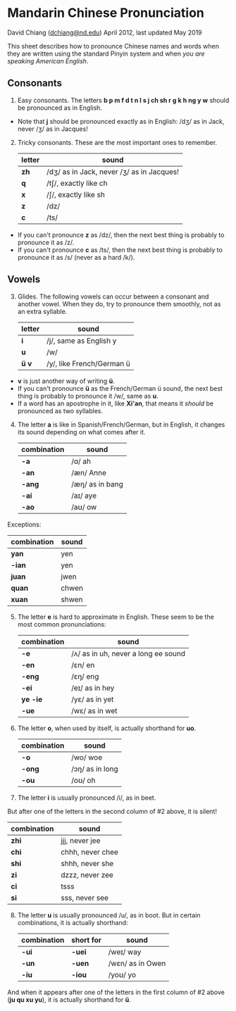 # Mandarin Chinese Pronunciation
David Chiang (dchiang@nd.edu)
April 2012, last updated May 2019

This sheet describes how to pronounce Chinese names and words when they are written using the standard Pinyin system and when _you are speaking American English_.

## Consonants

1. Easy consonants. The letters **b p m f d t n l s j ch sh r g k h ng y w** should be pronounced as in English.

- Note that **j** should be pronounced exactly as in English: /dʒ/ as in Jack, never /ʒ/ as in Jacques!

2. Tricky consonants. These are the most important ones to remember.

   | letter  | sound                                     |
   |---------|-------------------------------------------|
   | **zh**  | /dʒ/ as in Jack, never /ʒ/ as in Jacques! |
   | **q**   | /tʃ/, exactly like ch                     |
   | **x**   | /ʃ/, exactly like sh                      |
   | **z**   | /dz/                                      |
   | **c**   | /ts/                                      |

- If you can't pronounce **z** as /dz/, then the next best thing is probably to pronounce it as /z/.
- If you can't pronounce **c** as /ts/, then the next best thing is probably to pronounce it as /s/ (never as a hard /k/).

## Vowels

3. Glides. The following vowels can occur between a consonant and another vowel. When they do, try to pronounce them smoothly, not as an extra syllable. 

   | letter      | sound                     |
   |-------------|---------------------------|
   | **i**       | /j/, same as English y    |
   | **u**       | /w/                       |
   | **ü** **v** | /y/, like French/German ü |

- **v** is just another way of writing **ü**.
- If you can't pronounce **ü** as the French/German ü sound, the next best thing is probably to pronounce it /w/, same as **u**.
- If a word has an apostrophe in it, like **Xi'an**, that means it _should_ be pronounced as two syllables.

4. The letter **a** is like in Spanish/French/German, but in English, it changes its sound depending on what comes after it.

   | combination | sound           |
   |-------------|-----------------|
   | **-a**      | /ɑ/ ah          |
   | **-an**     | /æn/ Anne       |
   | **-ang**    | /æŋ/ as in bang |
   | **-ai**     | /aɪ/ aye        |
   | **-ao**     | /aʊ/ ow         |

Exceptions:

   | combination | sound           |
   |-------------|-----------------|
   | **yan**     | yen             |
   | **-ian**    | yen             |
   | **juan**    | jwen            |
   | **quan**    | chwen           |
   | **xuan**    | shwen           |

5. The letter **e** is hard to approximate in English. These seem to be the most common pronunciations:

   | combination | sound                               |
   |-------------|-------------------------------------|
   | **-e**      | /ʌ/ as in uh, never a long ee sound |
   | **-en**     | /ɛn/ en                             |
   | **-eng**    | /ɛŋ/ eng                            |
   | **-ei**     | /eɪ/ as in hey                      |
   | **ye -ie**  | /yɛ/ as in yet                      |
   | **-ue**     | /wɛ/ as in wet                      |

6. The letter **o**, when used by itself, is actually shorthand for **uo**.

   | combination | sound                               |
   |-------------|-------------------------------------|
   | **-o**      | /wo/ woe                            |
   | **-ong**    | /ɔŋ/ as in long                     |
   | **-ou**     | /oʊ/ oh                             |

7. The letter **i** is usually pronounced /i/, as in beet. 

But after one of the letters in the second column of #2 above, it is silent! 

   | combination | sound            |
   |-------------|------------------|
   | **zhi**     | jjj, never jee   |
   | **chi**     | chhh, never chee |
   | **shi**     | shhh, never she  |
   | **zi**      | dzzz, never zee  |
   | **ci**      | tsss             |
   | **si**      | sss, never see   |

8. The letter **u** is usually pronounced /u/, as in boot. But in certain combinations, it is actually shorthand:

   | combination | short for | sound            |
   |-------------|-----------|------------------|
   | **-ui**     | **-uei**  | /weɪ/ way        |
   | **-un**     | **-uen**  | /wɛn/ as in Owen |
   | **-iu**     | **-iou**  | /yoʊ/ yo         |

And when it appears after one of the letters in the first column of #2 above (**ju qu xu yu**), it is actually shorthand for **ü**.
